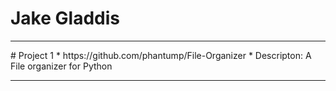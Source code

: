 # Jake Gladdis
<hr>
# Project 1
  * https://github.com/phantump/File-Organizer
  * Descripton: A File organizer for Python
<hr>
